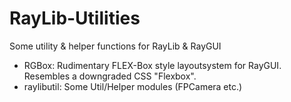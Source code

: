 # RayLib-Utilities
Some utility &amp; helper functions for RayLib &amp; RayGUI

  - RGBox: Rudimentary FLEX-Box style layoutsystem for RayGUI. Resembles a downgraded CSS "Flexbox".
  - raylibutil: Some Util/Helper modules (FPCamera etc.)
